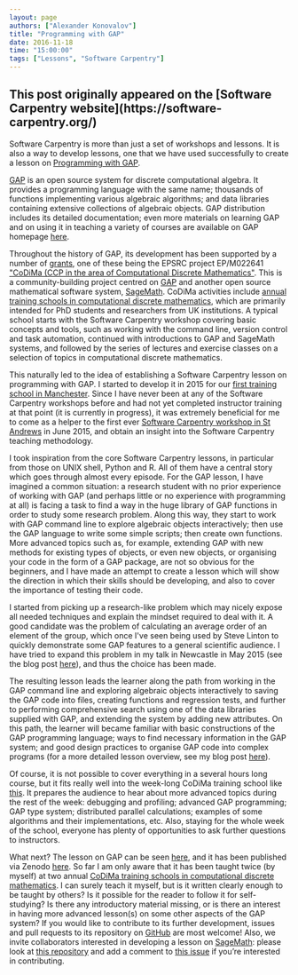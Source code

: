 ```yaml
---
layout: page
authors: ["Alexander Konovalov"]
title: "Programming with GAP"
date: 2016-11-18
time: "15:00:00"
tags: ["Lessons", "Software Carpentry"]
---
```


<h2>This post originally appeared on the [Software Carpentry website](https://software-carpentry.org/)</h2>

 Software Carpentry is more than just a set of workshops and lessons. It is
 also a way to develop lessons, one that we have used successfully to create
 a lesson on [Programming with GAP](http://alex-konovalov.github.io/gap-lesson/).

[GAP](http://www.gap-system.org/) is an open source system for discrete
computational algebra. It provides a programming language with the same name;
thousands of functions implementing various algebraic algorithms; and data
libraries containing extensive collections of algebraic objects. GAP
distribution includes its detailed documentation; even more materials on
learning GAP and on using it in teaching a variety of courses are available
on GAP homepage [here](http://www.gap-system.org/Doc/doc.html).

Throughout the history of GAP, its development has been supported by a
number of [grants](http://www.gap-system.org/Contacts/funding.html), one
of these being the EPSRC project EP/M022641 ["CoDiMa (CCP in the area of
Computational Discrete Mathematics"](http://www.codima.ac.uk/). This is
a community-building project centred on [GAP](http://www.gap-system.org/)
and another open source mathematical software system,
[SageMath](http://www.sagemath.org/). CoDiMa activities include [annual training
schools in computational discrete mathematics](http://www.codima.ac.uk/schools/),
which are primarily intended for PhD students and researchers from UK
institutions. A typical school starts with the Software Carpentry workshop
covering basic concepts and tools, such as working with the command line,
version control and task automation, continued with introductions to GAP
and SageMath systems, and followed by the series of lectures and exercise
classes on a selection of topics in computational discrete mathematics.

This naturally led to the idea of establishing a Software Carpentry lesson
on programming with GAP. I started to develop it in 2015 for our
[first training school in Manchester](http://www.codima.ac.uk/school2015/).
Since I have never been at any of the Software Carpentry workshops before and
had not yet completed instructor training at that point (it is currently in
progress), it was extremely beneficial for me to come as a helper to the first ever
[Software Carpentry workshop in St Andrews](https://lmwake.github.io/2015-06-18-StAndrews/)
in June 2015, and obtain an insight into the Software Carpentry teaching
methodology.

I took inspiration from the core Software Carpentry lessons,
in particular from those on UNIX shell, Python and R.
All of them have a central story which goes through almost every episode.
For the GAP lesson, I have imagined a common situation: a
research student with no prior experience of working with GAP (and perhaps
little or no experience with programming at all) is facing a task to find
a way in the huge library of GAP functions in order to study some research
problem. Along this way, they start to work with GAP command line to explore
algebraic objects interactively; then use the GAP language to write
some simple scripts; then create own functions. More advanced topics
such as, for example, extending GAP with new methods for existing types of
objects, or even new objects, or organising your code in the form of a GAP
package, are not so obvious for the beginners, and I have made an attempt
to create a lesson which will show the direction in which their skills should
be developing, and also to cover the importance of testing their code.

I started from picking up a research-like problem which may nicely expose
all needed techniques and explain the mindset required to deal with it.
A good candidate was the problem of calculating an average order of an element
of the group, which once I've seen being used by Steve Linton to quickly
demonstrate some GAP features to a general scientific audience. I have tried to
expand this problem in my talk in Newcastle in May 2015 (see the blog post
[here](http://www.codima.ac.uk/2015/07/01/average-order-of-group-elements-a-demo-of-test-driven-development-in-gap/)),
and thus the choice has been made.

The resulting lesson leads the learner along the path from working in the GAP
command line and exploring algebraic objects interactively to saving the GAP
code into files, creating functions and regression tests, and further to
performing comprehensive search using one of the data libraries supplied with
GAP, and extending the system by adding new attributes. On this path, the
learner will became familiar with basic constructions of the GAP programming
language; ways to find necessary information in the GAP system; and
good design practices to organise GAP code into complex programs
(for a more detailed lesson overview, see my blog post
[here](http://blogs.cs.st-andrews.ac.uk/alexk/2016/11/22/publishing-software-carpentry-lesson-on-gap/)).

Of course, it is not possible to cover everything in a several hours long
course, but it fits really well into the week-long CoDiMa training school like
[this](http://www.codima.ac.uk/school2016/). It prepares the audience to hear
about more advanced topics during the rest of the week: debugging and profiling;
advanced GAP programming; GAP type system; distributed parallel calculations;
examples of some algorithms and their implementations, etc. Also, staying for
the whole week of the school, everyone has plenty of opportunities to ask
further questions to instructors.

What next?
The lesson on GAP can be seen [here](http://alex-konovalov.github.io/gap-lesson/),
and it has been published via Zenodo [here](http://doi.org/10.5281/zenodo.167362).
So far I am only aware that it has been taught twice (by myself) at two annual
[CoDiMa training schools in computational discrete mathematics](http://www.codima.ac.uk/schools/).
I can surely teach it myself, but is it written clearly enough
to be taught by others? Is it possible for the reader to follow it for
self-studying? Is there any introductory material missing, or is there an
interest in having more advanced lesson(s) on some other aspects of
the GAP system? If you would like to contribute to its further development,
issues and pull requests to its repository on
[GitHub](https://github.com/alex-konovalov/gap-lesson) are most welcome!
Also, we invite collaborators interested in developing a lesson on
[SageMath](http://www.sagemath.org/): please look at
[this repository](https://github.com/alex-konovalov/sage-lesson) and
add a comment to [this issue](https://github.com/alex-konovalov/sage-lesson/issues/1)
if you’re interested in contributing.
